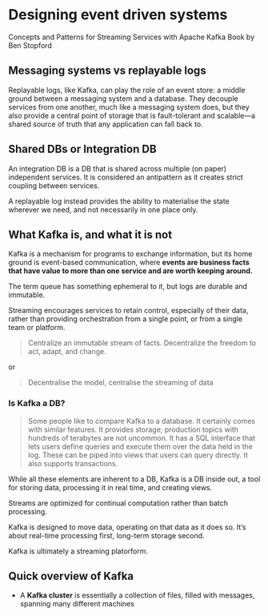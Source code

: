 # Designing event driven systems

Concepts and Patterns for Streaming Services with Apache Kafka
Book by Ben Stopford

## Messaging systems vs replayable logs

Replayable logs, like Kafka, can play the role of an event store: a middle ground between a messaging system and a database. 
They decouple services from one another, much like a messaging system does, but they also provide a central point of storage that is fault-tolerant and scalable—a shared source of truth that any application can fall back to.

## Shared DBs or Integration DB

An integration DB is a DB that is shared across multiple (on paper) independent services. It is considered an antipattern as it creates strict coupling between services.

A replayable log instead provides the ability to materialise the state wherever we need, and not necessarily in one place only.

## What Kafka is, and what it is not

Kafka is a mechanism for programs to exchange information, but its home ground is event-based communication, where **events are business facts that have value to more than one service and are worth keeping around.**

The term queue has something ephemeral to it, but logs are durable and immutable.

Streaming encourages services to retain control, especially of their data, rather than providing orchestration from a single point, or from a single team or platform.

> Centralize an immutable stream of facts. Decentralize the freedom to act, adapt, and change.

or

> Decentralise the model, centralise the streaming of data

### Is Kafka a DB?

> Some people like to compare Kafka to a database. It certainly comes with similar features. It provides storage; production topics with hundreds of terabytes are not uncommon. It has a SQL interface that lets users define queries and execute them over the data held in the log. These can be piped into views that users can query directly. It also supports transactions. 

While all these elements are inherent to a DB, Kafka is a DB inside out, a tool for storing data, processing it in real time, and creating views. 

Streams are optimized for continual computation rather than batch processing.

Kafka is designed to move data, operating on that data as it does so. It’s about real-time processing first, long-term storage second.

Kafka is ultimately a streaming platorform.

## Quick overview of Kafka

- A **Kafka cluster** is essentially a collection of files, filled with messages, spanning many different machines